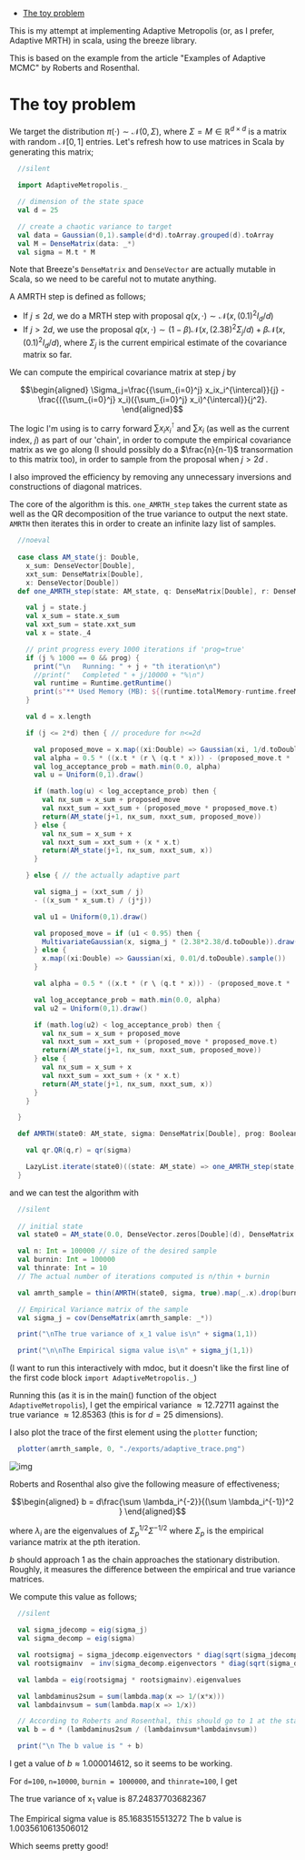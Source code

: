 - [The toy problem](#orge40d2d6)

This is my attempt at implementing Adaptive Metropolis (or, as I prefer, Adaptive MRTH) in scala, using the breeze library.

This is based on the example from the article "Examples of Adaptive MCMC" by Roberts and Rosenthal.


<a id="orge40d2d6"></a>

# The toy problem

We target the distribution $\pi(\cdot)\sim \mathcal N(0,\Sigma)$, where $\Sigma = M \in \mathbb R^{d\times d}$ is a matrix with random $\mathcal N[0,1]$ entries. Let's refresh how to use matrices in Scala by generating this matrix;

```scala
  //silent
  
  import AdaptiveMetropolis._

  // dimension of the state space
  val d = 25

  // create a chaotic variance to target
  val data = Gaussian(0,1).sample(d*d).toArray.grouped(d).toArray
  val M = DenseMatrix(data: _*)
  val sigma = M.t * M
```

Note that Breeze's `DenseMatrix` and `DenseVector` are actually mutable in Scala, so we need to be careful not to mutate anything.

A AMRTH step is defined as follows;

-   If $j\leq 2d$, we do a MRTH step with proposal $q(x,\cdot)\sim \mathcal N(x,(0.1)^2I_d/d)$
-   If $j>2d$, we use the proposal $q(x,\cdot)\sim(1-\beta)\mathcal N(x,(2.38)^2\Sigma_j/d)+\beta\mathcal N(x,(0.1)^2I_d/d)$, where $\Sigma_j$ is the current empirical estimate of the covariance matrix so far.

We can compute the empirical covariance matrix at step $j$ by

$$\begin{aligned} \Sigma_j=\frac{{\sum_{i=0}^j} x_ix_i^{\intercal}}{j} - \frac{({\sum_{i=0}^j} x_i)({\sum_{i=0}^j} x_i)^{\intercal}}{j^2}. \end{aligned}$$

The logic I'm using is to carry forward $\sum x_ix_i^{\intercal}$ and $\sum x_i$ (as well as the current index, $j$) as part of our 'chain', in order to compute the empirical covariance matrix as we go along (I should possibly do a $\frac{n}{n-1}$ transormation to this matrix too), in order to sample from the proposal when $j>2d$ .

I also improved the efficiency by removing any unnecessary inversions and constructions of diagonal matrices.

The core of the algorithm is this. `one_AMRTH_step` takes the current state as well as the QR decomposition of the true variance to output the next state. `AMRTH` then iterates this in order to create an infinite lazy list of samples.

```scala
  //noeval
  
  case class AM_state(j: Double,
    x_sum: DenseVector[Double],
    xxt_sum: DenseMatrix[Double],
    x: DenseVector[Double])
  def one_AMRTH_step(state: AM_state, q: DenseMatrix[Double], r: DenseMatrix[Double], prog: Boolean): AM_state = {

    val j = state.j
    val x_sum = state.x_sum
    val xxt_sum = state.xxt_sum
    val x = state._4

    // print progress every 1000 iterations if 'prog=true'
    if (j % 1000 == 0 && prog) {
      print("\n   Running: " + j + "th iteration\n")
      //print("   Completed " + j/10000 + "%\n")
      val runtime = Runtime.getRuntime()
      print(s"** Used Memory (MB): ${(runtime.totalMemory-runtime.freeMemory)/(1048576)}")
    }

    val d = x.length

    if (j <= 2*d) then { // procedure for n<=2d

      val proposed_move = x.map((xi:Double) => Gaussian(xi, 1/d.toDouble).sample())
      val alpha = 0.5 * ((x.t * (r \ (q.t * x))) - (proposed_move.t * (r \ (q.t * proposed_move))))
      val log_acceptance_prob = math.min(0.0, alpha)
      val u = Uniform(0,1).draw()

      if (math.log(u) < log_acceptance_prob) then {
        val nx_sum = x_sum + proposed_move
        val nxxt_sum = xxt_sum + (proposed_move * proposed_move.t)
        return(AM_state(j+1, nx_sum, nxxt_sum, proposed_move))
      } else {
        val nx_sum = x_sum + x
        val nxxt_sum = xxt_sum + (x * x.t)
        return(AM_state(j+1, nx_sum, nxxt_sum, x))
      }

    } else { // the actually adaptive part

      val sigma_j = (xxt_sum / j)
      - ((x_sum * x_sum.t) / (j*j))

      val u1 = Uniform(0,1).draw()

      val proposed_move = if (u1 < 0.95) then {
        MultivariateGaussian(x, sigma_j * (2.38*2.38/d.toDouble)).draw()
      } else {
        x.map((xi:Double) => Gaussian(xi, 0.01/d.toDouble).sample())
      }

      val alpha = 0.5 * ((x.t * (r \ (q.t * x))) - (proposed_move.t * (r \ (q.t * proposed_move))))

      val log_acceptance_prob = math.min(0.0, alpha)
      val u2 = Uniform(0,1).draw()

      if (math.log(u2) < log_acceptance_prob) then {
        val nx_sum = x_sum + proposed_move
        val nxxt_sum = xxt_sum + (proposed_move * proposed_move.t)
        return(AM_state(j+1, nx_sum, nxxt_sum, proposed_move))
      } else {
        val nx_sum = x_sum + x
        val nxxt_sum = xxt_sum + (x * x.t)
        return(AM_state(j+1, nx_sum, nxxt_sum, x))
      }
    }

  }

  def AMRTH(state0: AM_state, sigma: DenseMatrix[Double], prog: Boolean): LazyList[AM_state] = {

    val qr.QR(q,r) = qr(sigma)

    LazyList.iterate(state0)((state: AM_state) => one_AMRTH_step(state, q, r, prog))
  }
```

and we can test the algorithm with

```scala
  //silent
  
  // initial state
  val state0 = AM_state(0.0, DenseVector.zeros[Double](d), DenseMatrix.eye[Double](d), DenseVector.zeros[Double](d))

  val n: Int = 100000 // size of the desired sample
  val burnin: Int = 100000
  val thinrate: Int = 10
  // The actual number of iterations computed is n/thin + burnin

  val amrth_sample = thin(AMRTH(state0, sigma, true).map(_.x).drop(burnin),thinrate).take(n).toArray

  // Empirical Variance matrix of the sample
  val sigma_j = cov(DenseMatrix(amrth_sample: _*))
```

```scala
  print("\nThe true variance of x_1 value is\n" + sigma(1,1))

  print("\n\nThe Empirical sigma value is\n" + sigma_j(1,1))
```

(I want to run this interactively with mdoc, but it doesn't like the first line of the first code block `import AdaptiveMetropolis._`)

Running this (as it is in the main() function of the object `AdaptiveMetropolis`), I get the empirical variance $\approx 12.72711$ against the true variance $\approx 12.85363$ (this is for $d=25$ dimensions).

I also plot the trace of the first element using the `plotter` function;

```scala
  plotter(amrth_sample, 0, "./exports/adaptive_trace.png")
```

![img](./exports/adaptive_trace.png)

Roberts and Rosenthal also give the following measure of effectiveness;

$$\begin{aligned} b = d\frac{\sum \lambda_i^{-2}}{(\sum \lambda_i^{-1})^2 } \end{aligned}$$

where $\lambda_i$ are the eigenvalues of $\Sigma_p^{1/2}\Sigma^{-1/2}$ where $\Sigma_p$ is the empirical variance matrix at the pth iteration.

$b$ should approach 1 as the chain approaches the stationary distribution. Roughly, it measures the difference between the empirical and true variance matrices.

We compute this value as follows;

```scala
  //silent

  val sigma_jdecomp = eig(sigma_j)
  val sigma_decomp = eig(sigma)

  val rootsigmaj = sigma_jdecomp.eigenvectors * diag(sqrt(sigma_jdecomp.eigenvalues)) * inv(sigma_jdecomp.eigenvectors)
  val rootsigmainv  = inv(sigma_decomp.eigenvectors * diag(sqrt(sigma_decomp.eigenvalues)) * inv(sigma_decomp.eigenvectors))

  val lambda = eig(rootsigmaj * rootsigmainv).eigenvalues

  val lambdaminus2sum = sum(lambda.map(x => 1/(x*x)))
  val lambdainvsum = sum(lambda.map(x => 1/x))

  // According to Roberts and Rosenthal, this should go to 1 at the stationary distribution
  val b = d * (lambdaminus2sum / (lambdainvsum*lambdainvsum))
```

```scala
  print("\n The b value is " + b)
```

I get a value of $b\approx 1.000014612$, so it seems to be working.

For `d=100`, `n=10000`, `burnin = 1000000`, and `thinrate=100`, I get

The true variance of x<sub>1</sub> value is 87.24837703682367

The Empirical sigma value is 85.1683515513272 The b value is 1.0035610613506012

Which seems pretty good!
